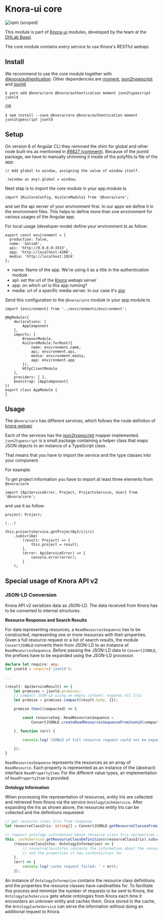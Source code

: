 # Knora-ui core
![npm (scoped)](https://img.shields.io/npm/v/@knora/core.svg)

This module is part of [Knora-ui](https://github.com/dhlab-basel/Knora-ui) modules, developed by the team at the [DHLab Basel](http://dhlab.unibas.ch).

The core module contains every service to use Knora's RESTful webapi.

## Install
We recommend to use the core module together with [@knora/authentication](https://www.npmjs.com/package/@knora/authentication). Other dependencies are [moment](https://www.npmjs.com/package/moment), [json2typescript](https://www.npmjs.com/package/json2typescript) and [jsonld](https://www.npmjs.com/package/jsonld)

`$ yarn add @knora/core @knora/authentication moment json2typescript jsonld`

OR

`$ npm install --save @knora/core @knora/authentication moment json2typescript jsonld`

## Setup
On version 6 of Angular CLI they removed the shim for global and other node built-ins as mentioned in [#9827 (comment)](https://github.com/angular/angular-cli/issues/9827#issuecomment-369578814). Because of the jsonld package, we have to manually shimming it inside of the polyfills.ts file of the app:
```
// Add global to window, assigning the value of window itself.

 (window as any).global = window;
```

Next step is to import the core module in your app.module.ts 

`import {KuiCoreConfig, KuiCoreModule} from '@knora/core';`

and set the api server of your environment first. In our apps we define it in the environment files. This helps to define more than one environment for various usages of the Angular app.

For local usage (developer mode) define your environment.ts as follow: 

```
export const environment = {
  production: false,
  name: 'Salsah',
  api: 'http://0.0.0.0:3333',
  app: 'http://localhost:4200',
  media: 'http://localhost:1024'
};
```

- name: Name of the app. We're using it as a title in the authentication module
- api: set the url of the [Knora](https://www.knora.org) webapi server
- app: on which url is this app running?
- media: url of a specific media server. In our case it's [sipi](http://www.sipi.io)

Send this configuration to the `@knora/core` module in your app.module.ts

```
import {environment} from '../environments/environment';

@NgModule({
    declarations: [
        AppComponent
    ],
    imports: [
        BrowserModule,
        KuiCoreModule.forRoot({
            name: environment.name,
            api: environment.api,
            media: environment.media,
            app: environment.app
        }),
        HttpClientModule
    ],
    providers: [ ],
    bootstrap: [AppComponent]
})
export class AppModule {
}
```

## Usage
The `@knora/core` has different services, which follows the route definiton of [knora webapi](https://docs.knora.org)

Each of the services has the [json2typescript](https://www.npmjs.com/package/json2typescript) mapper implemented.
`json2typescript` is a small package containing a helper class that maps JSON objects to an instance of a TypeScript class.


That means that you have to import the service and the type classes into your component.

For example:

To get project information you have to import at least three elements from `@knora/core`

`import {ApiServiceError, Project, ProjectsService, User} from '@knora/core';`

and use it as follow:

```
project: Project;

(...)

this.projectsService.getProjectByIri(iri)
    .subscribe(
        (result: Project) => {
            this.project = result;
        },
        (error: ApiServiceError) => {
            console.error(error);
        }
    );
```

<!--
### Error handling
-->


## Special usage of Knora API v2

### JSON-LD Conversion

Knora API v2 serializes data as JSON-LD. The data received from Knora has to be converted to internal structures.

**Resource Response and Search Results**

For data representing resources, a `ReadResourcesSequence` has to be constructed, representing one or more resources with their properties.
Given a full resource request or a list of search results, the module `ConvertJSONLD` converts them from JSON-LD to an instance of `ReadResourcesSequence`.
Before passing the JSON-LD data to `ConvertJSONLD`, the prefixes have to be expanded using the JSON-LD processor.

```typescript
declare let require: any;
let jsonld = require('jsonld');

...

(result: ApiServiceResult) => {
    let promises = jsonld.promises;
    // compact JSON-LD using an empty context: expands all Iris
    let promise = promises.compact(result.body, {});

    promise.then((compacted) => {

        const resourceSeq: ReadResourcesSequence =
            ConvertJSONLD.createReadResourcesSequenceFromJsonLD(compacted);

    }, function (err) {

        console.log('JSONLD of full resource request could not be expanded:' + err);

    });
}
```

`ReadResourcesSequence` represents the resources as an array of `ReadResource`. Each property is represented as an instance of the (abstract) interface `ReadPropertyItem`.
For the different value types, an implementation of `ReadPropertyItem` is provided.

**Ontology Information**

When processing the representation of resources, entity Iris are collected and retrieved from Knora via the service `OntologyCacheService`.
After expanding the Iris as shown above, the resources entity Iris can be collected and the definitions requested:

```typescript
// get resource class Iris from response
let resourceClassIris: string[] = ConvertJSONLD.getResourceClassesFromJsonLD(compacted);

// request ontology information about resource class Iris (properties are implied)
this._cacheService.getResourceClassDefinitions(resourceClassIris).subscribe(
    (resourceClassInfos: OntologyInformation) => {
        // resourceClassInfos contains the information about the resources classes
        // and the properties it has cardinalities for
    },
    (err) => {
        console.log('cache request failed: ' + err);
    });
```

An instance of `OntologyInformation` contains the resource class definitions and the properties the resource classes have cardinalities for.
To facilitate this process and minimize the number of requests to be sent to Knora, the ``OntologyCacheService`` gets whole ontologies from Knora each time it encounters an unknown entity and caches them.
Once stored in  the cache, the `OntologyCacheService` can serve the information without doing an additional request to Knora.


